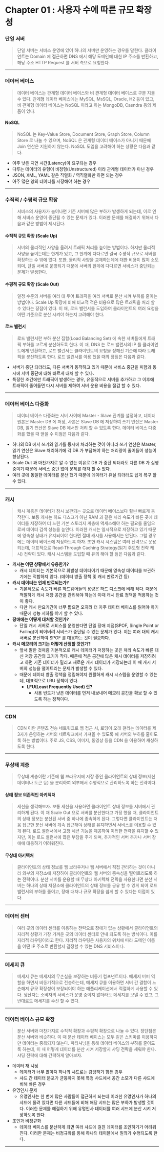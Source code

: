 # Chapter 01 : 사용자 수에 따른 규모 확장성

### 단일 서버

> 단일 서버는 서비스 운영에 있어 하나의 서버만 운영하는 경우를 말한다. 
> 클라이언트는 Domain 에 접근하면 DNS 에서 해당 도메인에 대한 IP 주소를 반환하고, 해당 주소 HTTP Request 를 서버 측으로 요청한다.

---

### 데이터 베이스

> 데이터 베이스는 관계형 데이터 베이스와 비 관계형 데이터 베이스로 구분 지을 수 있다. 관계형 데이터 베이스에는 MySQL, MsSQL, Oracle, H2 등이 있고, 비 관계형 데이터 베이스는 NoSQL 이라고 하는 MongoDB, Casndra 등의 제품이 있다. 

#### NoSQL

> NoSQL 는 Key-Value Store, Document Store, Graph Store, Column Store 로 나눌 수 있으며, NoSQL 은 관계형 데이터 베이스가 아니기 때문에 Join 연산은 지원하지 않는다. NoSQL 도입을 고려해야 하는 상황은 다음과 같다.

- 아주 낮은 지연 시간(Latency)이 요구되는 경우
- 다루는 데이터의 유형이 비정형(Unstructured) 이라 관계형 데이터가 아닌 경우
- JSON, XML, YAML 같은 직렬화 / 역직렬화만 하면 되는 경우
- 아주 많은 양의 데이터를 저장해야 하는 경우

---

### 수직적 / 수평적 규모 확장

> 서비스의 사용자가 늘어나면 기존 서버에 많은 부하가 발생하게 되는데, 이로 인해 서비스 운영이 중단될 수 있는 문제가 있다. 이러한 문제를 해결하기 위해서 다음과 같은 방법이 제시된다.

#### 수직적 규모 확장 (Scale Up)

> 서버의 물리적인 사양을 올려서 트래픽 처리를 높이는 방법이다. 하지만 물리적 사양을 높이는데는 한계가 있고, 그 한계에 다다르면 결국 수평적 규모로 서버를 확장하는 수 밖에 없다. 또한, 물리적 사양을 교체하는데에 대한 비용이 많이 소모되며, 단일 서버로 운영되기 때문에 서버의 한계에 다다르면 서비스가 중단되는 문제가 발생한다.

#### 수평적 규모 확장 (Scale Out)

> 일정 수준의 서버를 여러 대 두어 트래픽을 여러 서버로 분산 시켜 부하를 줄이는 방법이다. Scale Up 확장에 비해 비교적 적은 비용으로 많은 트래픽을 처리 할 수 있다는 장점이 있다. 
> 이 때, 로드 밸런서를 도입하여 클라이언트의 여러 요청을 어떤 기준으로 분산 시켜야 하는지 고려해야 한다.

#### 로드 밸런서

> 로드 밸런서란 부하 분산 집합(Load Balancing Set) 에 속한 서버들에게 트래픽 부하를 고르게 분산하도록 한다. 이 때, DNS 는 로드 밸런서의 IP 를 클라이언트에게 반환하고, 로드 밸런서는 클라이언트의 요청을 정해진 기준에 따라 트래픽을 분산하도록 한다.
> 로드 밸런서를 이용 했을 때의 장점은 다음과 같다.

- 서버가 중단 되더라도, 다른 서버가 동작하고 있기 때문에 서비스 중단을 피함과 동시에 서버 중단에 대해 빠르게 대처 할 수 있다.
- 특정한 조건에만 트래픽이 발생하는 경우, 유동적으로 서버를 추가하고 그 이후에 트래픽이 줄어들면 다시 서버를 제하여 서버 운용 비용을 절감 할 수 있다.

---

### 데이터 베이스 다중화

> 데이터 베이스 다중화는 서버 사이에 Master - Slave 관계를 설정하고, 데이터 원본은 Master DB 에 저장, 사본은 Slave DB 에 저장하여 쓰기 연산은 Master DB, 읽기 연산은 Slave DB 에서만 처리 할 수 있도록 한다.
> 데이터 베이스 다중화를 했을 때 얻을 수 이점은 다음과 같다.

- 하나의 DB 에서 쓰기와 읽기를 동시에 처리하는 것이 아니라 쓰기 연산은 Master, 읽기 연산은 Slave 처리하기에 각 DB 가 부담해야 하는 처리량이 줄어들어 성능이 향상된다.
- Scale Out 과 마찬가지로 알 수 없는 이유로 DB 가 중단 되더라도 다른 DB 가 실행 중이기 때문에 서비스 중단 없이 문제를 대처 할 수 있다.
- 여러 곳에 동일한 데이터를 분산 했기 때문에 데이터가 유실 되더라도 쉽게 복구 할 수 있다.

---

### 캐시

> 캐시 계층은 데이터가 잠시 보관되는 곳으로 데이터 베이스보다 훨씬 빠르게 동작한다. 보통 캐시는 하드 디스크가 아닌 RAM 과 같은 처리 속도가 빠른 곳에 데이터를 저장하여 더 느린 기본 스토리지 계층에 액세스해야 하는 필요를 줄임으로써 데이터 검색 성능을 높인다.
> 이러한 캐시는 일시적으로 저장하고 있기 때문에 영속성 상태가 유지되어야 한다면 절대 캐시를 사용해서는 안된다. 그럴 경우에는 데이터 베이스에 저장하도록 하자.
> 또한 캐시 시스템은 여러 전략으로 운용되는데, 대표적으로 Read-Through Caching Strategy(읽기 주도형 전략 캐시) 전략이 있다.
> 캐시 시스템을 도입할 때 유의 해야 할 점은 다음과 같다.

- **캐시는 어떤 상황에서 유용한가?**
  - 캐시 데이터는 기본적으로 휘발성 데이터이기 때문에 영속성 데이터를 보관하기에는 적합하지 않다. (데이터 방출 정책 및 캐시 만료기간 등)
- **캐시 데이터는 언제 만료되는가?**
  - 기본적으로 속도가 빠른 하드웨어들의 용량은 하드 디스크에 비해 작다. 때문에 적절하게 캐시 저장 공간을 관리해야 하는데 이때 캐시 만료 정책을 적용하는 것이 좋다.
  - 다만 캐시 만요기간이 너무 짧으면 오히려 더 자주 데이터 베이스를 읽어야 하기 때문에 성능 저하를 야기 할 수 있다.
- **장애에는 어떻게 대처할 것인가?**
  - 단일 캐시 서버로 서비스를 운영한다면 단일 장애 지점(SPOF, Single Point or Failing)이 되어버려 서비스가 중단될 수 있는 문제가 있다. 이는 여러 대의 캐시 서버로 분산하여 SPOF 를 대응하는 것이 필요하다.
- **캐시 메모리의 크기는 어떻게 산정할 것인가?**
  - 앞서 말한 것처럼 기본적오로 캐시 데이터가 저장하는 곳은 처리 속도가 빠른 대신 저장 공간의 크기가 작다. 때문에 적은 공간에 많은 캐시 데이터를 저장하려고 하면 기존 데이터가 밀리고 새로운 캐시 데이터가 저장되는데 이 때 캐시 서버의 성능을 떨어트리는 문제가 발생할 수 있다.
  - 때문에 데이터 방출 정책을 정립해야지 원활하게 캐시 시스템을 운영할 수 있는데, 대표적으로 LRU 정책이 있다. 
    - **LFU(Least Frequently Used) 란?**
      - 사용 빈도가 낮은 데이터를 먼저 내보내어 메모리 공간을 확보 할 수 있도록 하는 정책이다.

---

### CDN

> CDN 이란 콘텐츠 전송 네트워크로 웹 접근 시, 로딩이 오래 걸리는 데이터를 제 3자가 운영하는 서버의 네트워크에서 가져올 수 있도록 해 서버의 부하를 줄이도록 하는 방법이다. 주로 JS, CSS, 이미지, 동영상 등을 CDN 을 이용하여 캐싱하도록 한다.

---

### 무상태 계층

> 무상태 계층이란 기존에 웹 브라우저에 저장 중인 클라이언트의 상태 정보(세션 데이터나 토큰 등) 을 분리하여 외부에서 수평적으로 관리하도록 하는 전략이다.

#### 상태 정보 의존적인 아키텍처

> 세션을 생각해보자. 보통 세션을 사용하면 클라이언트 상태 정보를 서버에서 관리하게 된다. 이 때 Scale Out 으로 서버를 분산한다고 가정 했을 때, 클라이언트의 상태 정보는 분산된 서버 중 하나에 종속하게 된다. 그렇다면 클라이언트는 처음 접근한 분산 서버에 계속 접근해야 상태를 유지하면서 서비스를 이용할 수 있게 된다.
> 로드 밸런서에서 고정 세션 기능을 제공하여 이러한 전략을 유지할 수 있지만, 이는 로드 밸런서에 많은 부담을 주게 되며, 추가적인 서버 추가나 서버 장애에 대응하기 어려워진다.

#### 무상태 아키텍처

> 클라이언트의 상태 정보를 웹 브라우저나 웹 서버에서 직접 관리하는 것이 아니라 외부의 저장소에 저장하여 클라이언트와 웹 서버의 종속성을 떨어트리도록 하는 전략이다. 분산 서버를 운용할 때 무상태 아키텍처 전략을 사용한다면 분산 서버는 하나의 상태 저장소에 클라이언트의 상태 정보를 공유 할 수 있게 되어 로드 밸런서의 부하를 줄이고, 장애 대처나 규모 확장을 쉽게 할 수 있다는 이점이 있다.

---

### 데이터 센터

> 여러 곳의 데이터 센터를 이용하는 전략으로 장애가 없는 상황에서 클라이언트의 지리적 상황가 가장 가까운 곳의 데이터 센터로 안내 되도록 하는 방식이다. 이를 지리적 라우팅이라고 한다. 지리적 라우팅은 사용자의 위치에 따라 도메인 이름을 어떤 IP 주소로 반환할지 결정할 수 있는 DNS 서비스이다.

---

### 메세지 큐

> 메세지 큐는 메세지의 무손실을 보장하는 비동기 컴포넌트이다. 메세지 버퍼 역할을 하면서 비동기적으로 전송하는데, 메세지 큐를 이용하면 서버 간 결합이 느슨해져 규모 확장성이 보장되어야 하는 애플리케이션에서 적절하게 사용할 수 있다.
> 생산자는 소비자의 서비스가 운영 중이지 않더라도 메세지를 보낼 수 있고, 그 반대로도 메세지를 수신 할 수 있다.

---

### 데이터 베이스 규모 확장

> 분산 서버와 마찬가지로 수직적 확장과 수평적 확장으로 나눌 수 있다. 장단점은 분산 서버와 비슷하다. 
> 이 때 분산 데이터 베이스는 모두 같은 스키마를 이용하지만 데이터는 중복되지 않는다. 파티셔닝을 통해 데이터 베이스의 부하를 줄이도록 하는데, 이 때 어떻게 데이터를 분산 시켜 저장할지 샤딩 전략을 세워야 한다.
> 샤딩 전략에 대해 간략하게 알아보자.

- 데이터 재 샤딩
  - 데이터가 너무 많아져 하나의 샤드로는 감당하기 힘든 경우
  - 샤드 간 데이터 분포가 균등하지 못해 특정 샤드에서 공간 소모가 다른 샤드에 비해 빠른 경우
- 유명인사 문제
  - 유명인사는 한 번에 많은 사람들이 접근하게 되는데 이러한 유명인사가 하나의 샤드에 몰려 있다면 다른 샤드들에 비해 해당 샤드는 많은 부하가 발생할 것이다. 이러한 문제를 해결하기 위해 유명인사 데이터를 여러 샤드에 분산 시켜 저장하도록 한다.
- 조인과 비정규화
  - 데이터 베이스를 분산하게 되면 여러 샤드에 걸친 데이터를 조인하기가 어려워진다. 이러한 문제는 비정규화를 통해 하나의 테이블에서 질의가 수행되도록 한다.

---
